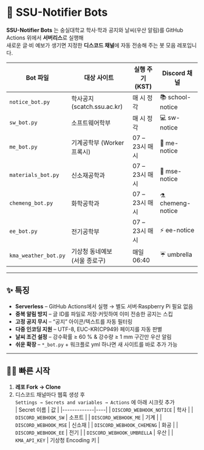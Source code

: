 # 📢 SSU-Notifier Bots

**SSU-Notifier Bots** 는 숭실대학교 학사·학과 공지와 날씨(우산 알림)를
GitHub Actions 위에서 **서버리스**로 실행해  
새로운 글·비 예보가 생기면 지정한 **디스코드 채널**에 자동 전송해 주는 봇 모음 레포입니다.

<div align="center">
  
| Bot 파일 | 대상 사이트 | 실행 주기 (KST) | Discord 채널 |
|----------|-------------|-----------------|--------------|
| `notice_bot.py` | 학사공지 (scatch.ssu.ac.kr) | 매 시 정각 | 📚 school-notice |
| `sw_bot.py` | 소프트웨어학부 | 매 시 정각 | 💻 sw-notice |
| `me_bot.py` | 기계공학부 (Worker 프록시) | 07 – 23시 매 시 | 🔧 me-notice |
| `materials_bot.py` | 신소재공학과 | 07 – 23시 매 시 | 🔬 mse-notice |
| `chemeng_bot.py` | 화학공학과 | 07 – 23시 매 시 | ⚗️ chemeng-notice |
| `ee_bot.py` | 전기공학부 | 07 – 23시 매 시 | ⚡ ee-notice |
| `kma_weather_bot.py` | 기상청 동네예보<br>(서울 종로구) | 매일 06:40 | ☔ umbrella |
  
</div>

---

## ✨ 특징

* **Serverless** – GitHub Actions에서 실행 → 별도 서버·Raspberry Pi 필요 없음  
* **중복 알림 방지** – 글 ID를 파일로 저장·커밋하여 이미 전송한 공지는 스킵  
* **고정 공지 무시** – “공지” 아이콘/텍스트를 자동 필터링  
* **다중 인코딩 지원** – UTF-8, EUC-KR(CP949) 페이지를 자동 판별
* **날씨 조건 설정** – 강수확률 ≥ 60 % & 강수량 ≥ 1 mm 구간만 우산 알림    
* **쉬운 확장** – `*_bot.py` + 워크플로 yml 하나면 새 사이트를 바로 추가 가능

---

## 🏃‍♂️ 빠른 시작

1. **레포 Fork → Clone**  
2. 디스코드 채널마다 웹훅 생성 후  
   `Settings → Secrets and variables → Actions` 에 아래 시크릿 추가  
   | Secret 이름 | 값 |
   |-------------|----|
   | `DISCORD_WEBHOOK_NOTICE` | 학사 |
   | `DISCORD_WEBHOOK_SW` | 소프트 |
   | `DISCORD_WEBHOOK_ME` | 기계 |
   | `DISCORD_WEBHOOK_MSE` | 신소재 |
   | `DISCORD_WEBHOOK_CHEMENG` | 화공 |
   | `DISCORD_WEBHOOK_EE` | 전기 |
   | `DISCORD_WEBHOOK_UMBRELLA` | 우산 |
   | `KMA_API_KEY` | 기상청 Encoding 키 |
